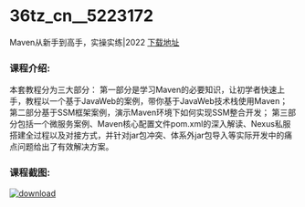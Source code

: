 # 36tz_cn__5223172
Maven从新手到高手，实操实练|2022
[下载地址](http://www.36tz.cn/article/5223172 "下载地址")
### 课程介绍:
本套教程分为三大部分：
第一部分是学习Maven的必要知识，让初学者快速上手，教程以一个基于JavaWeb的案例，带你基于JavaWeb技术栈使用Maven；
第二部分基于SSM框架案例，演示Maven环境下如何实现SSM整合开发；
第三部分包括一个微服务案例、Maven核心配置文件pom.xml的深入解读、Nexus私服搭建全过程以及对接方式，并针对jar包冲突、体系外jar包导入等实际开发中的痛点问题给出了有效解决方案。

### 课程截图:
[![download](http://36tz.cn/muke_img/2022_03_2-19.png "下载地址")](http://www.36tz.cn "下载地址")
